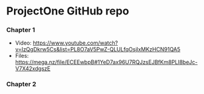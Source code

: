 # ProjectOne GitHub repo 
### Chapter 1
- Video: https://www.youtube.com/watch?v=IzQgDkrw5Cs&list=PL8O7aV5PwZ-QLULfqOsjlxMKzHCN91QA5
- Files: https://mega.nz/file/ECEEwbpB#1YeD7ax96U7RQJzsEJBfKm8PLI8beJc-V7X42xdgszE
### Chapter 2
